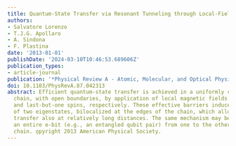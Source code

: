 ```yaml
---
title: Quantum-State Transfer via Resonant Tunneling through Local-Field-Induced Barriers
authors:
- Salvatore Lorenzo
- T.J.G. Apollaro
- A. Sindona
- F. Plastina
date: '2013-01-01'
publishDate: '2024-03-10T10:46:53.689606Z'
publication_types:
- article-journal
publication: '*Physical Review A - Atomic, Molecular, and Optical Physics*'
doi: 10.1103/PhysRevA.87.042313
abstract: Efficient quantum-state transfer is achieved in a uniformly coupled spin-1/2
  chain, with open boundaries, by application of local magnetic fields on the second
  and last-but-one spins, respectively. These effective barriers induce the appearance
  of two eigenstates, bilocalized at the edges of the chain, which allow a high-quality
  transfer also at relatively long distances. The same mechanism may be used to send
  an entire e-bit (e.g., an entangled qubit pair) from one to the other end of the
  chain. o̧pyright 2013 American Physical Society.
---
```

